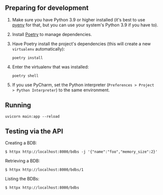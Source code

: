 ## Preparing for development

1. Make sure you have Python 3.9 or higher installed (it's best to use [pyenv](https://github.com/pyenv/pyenv#installation) for that, but you can use your system's Python 3.9 if you have to).
2. Install [Poetry](https://python-poetry.org/docs/#installation) to manage dependencies.
3. Have Poetry install the project's dependencies (this will create a new `virtualenv` automatically):

       poetry install
4. Enter the virtualenv that was installed:

       poetry shell
5. If you use PyCharm, set the Python interpreter (`Preferences > Project > Python Interpreter`) to the same environment.


## Running

    uvicorn main:app --reload


## Testing via the API

Creating a BDB:

    $ httpx http://localhost:8000/bdbs -j '{"name":"foo","memory_size":2}'

Retrieving a BDB:

    $ httpx http://localhost:8000/bdbs/1

Listing the BDBs:

    $ httpx http://localhost:8000/bdbs